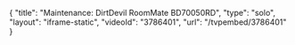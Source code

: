 {
    "title": "Maintenance: DirtDevil RoomMate BD70050RD",
    "type": "solo",
    "layout": "iframe-static",
    "videoId": "3786401",
    "url": "\/tvpembed\/3786401"
}